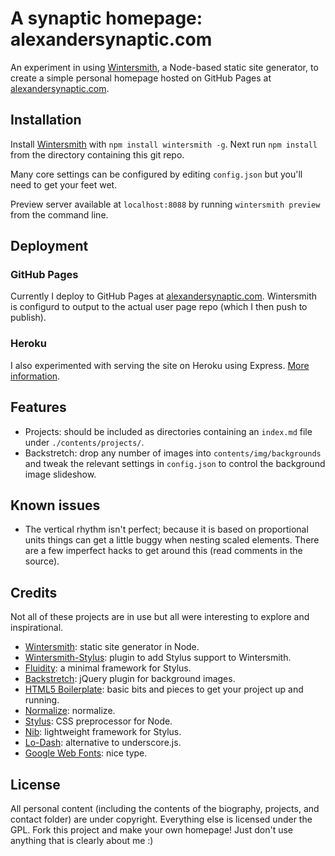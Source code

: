 # A synaptic homepage: alexandersynaptic.com

An experiment in using [Wintersmith](https://github.com/jnordberg/wintersmith), a Node-based static site generator, to create a simple personal homepage hosted on GitHub Pages at [alexandersynaptic.com](http://alexandersynaptic.com).

## Installation

Install [Wintersmith](https://github.com/jnordberg/wintersmith) with `npm install wintersmith -g`. Next run `npm install` from the directory containing this git repo.

Many core settings can be configured by editing `config.json` but you'll need to get your feet wet.

Preview server available at `localhost:8088` by running `wintersmith preview` from the command line.

## Deployment

### GitHub Pages

Currently I deploy to GitHub Pages at [alexandersynaptic.com](http://alexandersynaptic.com). Wintersmith is configurd to output to the actual user page repo (which I then push to publish).

### Heroku

I also experimented with serving the site on Heroku using Express. [More information](http://tlvince.com/wintersmith-on-heroku).

## Features

- Projects: should be included as directories containing an `index.md` file under `./contents/projects/`.
- Backstretch: drop any number of images into `contents/img/backgrounds` and tweak the relevant settings in `config.json` to control the background image slideshow.

## Known issues

- The vertical rhythm isn't perfect; because it is based on proportional units things can get a little buggy when nesting scaled elements. There are a few imperfect hacks to get around this (read comments in the source).

## Credits

Not all of these projects are in use but all were interesting to explore and inspirational.

- [Wintersmith](https://github.com/jnordberg/wintersmith): static site generator in Node.
- [Wintersmith-Stylus](https://github.com/jnwng/wintersmith-stylus): plugin to add Stylus support to Wintersmith.
- [Fluidity](http://fluiditycss.com/): a minimal framework for Stylus.
- [Backstretch](https://github.com/srobbin/jquery-backstretch): jQuery plugin for background images.
- [HTML5 Boilerplate](http://html5boilerplate.com/): basic bits and pieces to get your project up and running.
- [Normalize](https://github.com/necolas/normalize.css): normalize.
- [Stylus](http://learnboost.github.io/stylus/): CSS preprocessor for Node.
- [Nib](https://github.com/visionmedia/nib): lightweight framework for Stylus.
- [Lo-Dash](http://lodash.com/): alternative to underscore.js.
- [Google Web Fonts](https://www.google.com/fonts/): nice type.

## License

All personal content (including the contents of the biography, projects, and contact folder) are under copyright. Everything else is licensed under the GPL. Fork this project and make your own homepage! Just don't use anything that is clearly about me :)